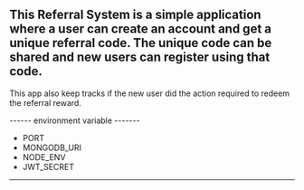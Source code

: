 ## This Referral System is a simple application where a user can create an account and get a unique referral code. The unique code can be shared and new users can register using that code.
This app also keep tracks if the new user did the action required to redeem the referral reward.


------ environment variable -------

- PORT
- MONGODB_URI
- NODE_ENV
- JWT_SECRET

------------------------------------
